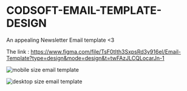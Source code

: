# CODSOFT-EMAIL-TEMPLATE-DESIGN
An appealing Newsletter Email template &lt;3

The link : https://www.figma.com/file/TsF0tIth3SxpsRd3y916el/Email-Template?type=design&mode=design&t=twFAzJLCQLocarJn-1

![mobile size email template](https://github.com/iamshruti/CODSOFT-EMAIL-TEMPLATE-DESIGN/assets/68506161/e5d3a431-4747-4d8c-9d5a-a87f299cdc50)


![desktop size email template](https://github.com/iamshruti/CODSOFT-EMAIL-TEMPLATE-DESIGN/assets/68506161/b577d902-1cbd-4ca9-8999-6ce95cba7292)
